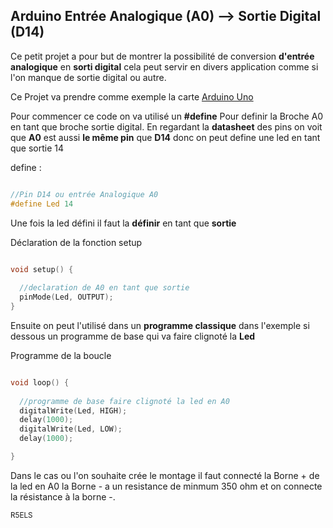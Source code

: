 ## Arduino Entrée Analogique (A0) --> Sortie Digital (D14)

Ce petit projet a pour but de montrer la possibilité de conversion
**d'entrée analogique** en **sorti digital** cela peut servir en divers 
application comme si l'on manque de sortie digital ou autre.

Ce Projet va prendre comme exemple la carte [Arduino Uno](https://docs.arduino.cc/static/c57a658e0f7afad334f6f73e82dfd83d/A000066-full-pinout.pdf)

Pour commencer ce code on va utilisé un **#define** Pour definir la Broche A0
en tant que broche sortie digital. En regardant la __datasheet__ des pins on
voit que **A0** est aussi __le même pin__ que **D14** donc on peut define une led en tant que sortie 14

define :
```C++

//Pin D14 ou entrée Analogique A0
#define Led 14 

```

Une fois la led défini il faut la **définir** en tant que __sortie__


Déclaration de la fonction setup
```C++

void setup() {
  
  //declaration de A0 en tant que sortie
  pinMode(Led, OUTPUT);
}

```

Ensuite on peut l'utilisé dans un __programme classique__ dans l'exemple si dessous 
un programme de base qui va faire clignoté la **Led**

Programme de la boucle
```C++

void loop() {
  
  //programme de base faire clignoté la led en A0
  digitalWrite(Led, HIGH);
  delay(1000);
  digitalWrite(Led, LOW);
  delay(1000);

}
```

Dans le cas ou l'on souhaite crée le montage il faut connecté la Borne + de la led en A0 la Borne - a un resistance
de minmum 350 ohm et on connecte la résistance à la borne -.

<sub> R5ELS </sub>
